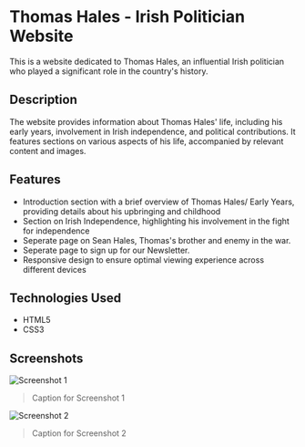 # Thomas Hales - Irish Politician Website

This is a website dedicated to Thomas Hales, an influential Irish politician who played a significant role in the country's history.

## Description

The website provides information about Thomas Hales' life, including his early years, involvement in Irish independence, and political contributions. It features sections on various aspects of his life, accompanied by relevant content and images.

## Features

- Introduction section with a brief overview of Thomas Hales/ Early Years, providing details about his upbringing and childhood
- Section on Irish Independence, highlighting his involvement in the fight for independence
- Seperate page on Sean Hales, Thomas's brother and enemy in the war.
- Seperate page to sign up for our Newsletter.
- Responsive design to ensure optimal viewing experience across different devices

## Technologies Used

- HTML5
- CSS3

## Screenshots

![Screenshot 1](screenshots/screenshot1.png)

> Caption for Screenshot 1

![Screenshot 2](screenshots/screenshot2.png)

> Caption for Screenshot 2
